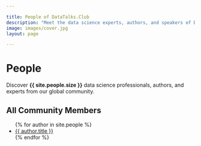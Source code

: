 ```yaml
---

title: People of DataTalks.Club
description: "Meet the data science experts, authors, and speakers of DataTalks.Club. Connect with professionals in machine learning, AI, and data engineering from our global community."
image: images/cover.jpg
layout: page

---
```


# People

<div class="people-summary">
  <p>Discover <strong>{{ site.people.size }}</strong> data science professionals, authors, and experts from our global community.</p>
</div>

<section class="people-list" aria-labelledby="people-heading">
  <h2 id="people-heading" class="sr-only">All Community Members</h2>
  <ul class="people-grid">
    {% for author in site.people %}
      <li class="person-item" itemscope itemtype="https://schema.org/Person">
        <a href="{{ author.id }}.html" itemprop="url" title="Learn more about {{ author.title }}">
          <span itemprop="name">{{ author.title }}</span>
        </a>
      </li>
    {% endfor %}
  </ul>
</section>